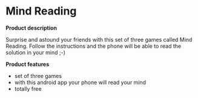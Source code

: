 # Mind Reading

**Product description**

Surprise and astound your friends with this set of three games called Mind Reading. Follow the instructions and the phone will be able to read the solution in your mind ;-)

**Product features**
- set of three games
- with this android app your phone will read your mind
- totally free
